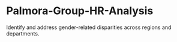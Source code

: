 # Palmora-Group-HR-Analysis
 Identify and address gender-related disparities across regions and departments.
